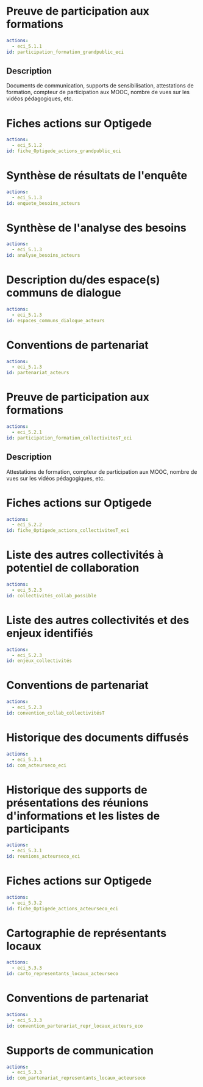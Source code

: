 # Preuve de participation aux formations 
```yaml
actions: 
  - eci_5.1.1
id: participation_formation_grandpublic_eci
```
## Description
Documents de communication, supports de sensibilisation, attestations de formation, compteur de participation aux MOOC, nombre de vues sur les vidéos pédagogiques, etc.

# Fiches actions sur Optigede
```yaml
actions: 
  - eci_5.1.2
id: fiche_Optigede_actions_grandpublic_eci
```

# Synthèse de résultats de l'enquête
```yaml
actions: 
  - eci_5.1.3
id: enquete_besoins_acteurs
```

# Synthèse de l'analyse des besoins
```yaml
actions: 
  - eci_5.1.3
id: analyse_besoins_acteurs
```

# Description du/des espace(s) communs de dialogue
```yaml
actions: 
  - eci_5.1.3
id: espaces_communs_dialogue_acteurs
```

# Conventions de partenariat
```yaml
actions: 
  - eci_5.1.3
id: partenariat_acteurs
```

# Preuve de participation aux formations 
```yaml
actions: 
  - eci_5.2.1
id: participation_formation_collectivitesT_eci
```
## Description
Attestations de formation, compteur de participation aux MOOC, nombre de vues sur les vidéos pédagogiques, etc.

# Fiches actions sur Optigede
```yaml
actions: 
  - eci_5.2.2
id: fiche_Optigede_actions_collectivitesT_eci
```

# Liste des autres collectivités à potentiel de collaboration
```yaml
actions: 
  - eci_5.2.3
id: collectivités_collab_possible
```

# Liste des autres collectivités et des enjeux identifiés
```yaml
actions: 
  - eci_5.2.3
id: enjeux_collectivités
```

# Conventions de partenariat
```yaml
actions: 
  - eci_5.2.3
id: convention_collab_collectivitésT
```

# Historique des documents diffusés
```yaml
actions: 
  - eci_5.3.1
id: com_acteurseco_eci
```

# Historique des supports de présentations des réunions d'informations et les listes de participants
```yaml
actions: 
  - eci_5.3.1
id: reunions_acteurseco_eci
```

# Fiches actions sur Optigede
```yaml
actions: 
  - eci_5.3.2
id: fiche_Optigede_actions_acteurseco_eci
```

# Cartographie de représentants locaux
```yaml
actions: 
  - eci_5.3.3
id: carto_representants_locaux_acteurseco
```

# Conventions de partenariat
```yaml
actions: 
  - eci_5.3.3
id: convention_partenariat_repr_locaux_acteurs_eco
```

# Supports de communication
```yaml
actions: 
  - eci_5.3.3
id: com_partenariat_representants_locaux_acteurseco
```
